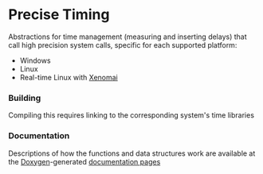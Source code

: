 # Precise Timing

Abstractions for time management (measuring and inserting delays) that call high precision system calls, specific for each supported platform:

- Windows
- Linux
- Real-time Linux with [Xenomai]()

### Building

Compiling this requires linking to the corresponding system's time libraries

### Documentation

Descriptions of how the functions and data structures work are available at the [Doxygen](http://www.stack.nl/~dimitri/doxygen/index.html)-generated [documentation pages](https://labdin.github.io/Precise-Timing/timing_8h.html)

